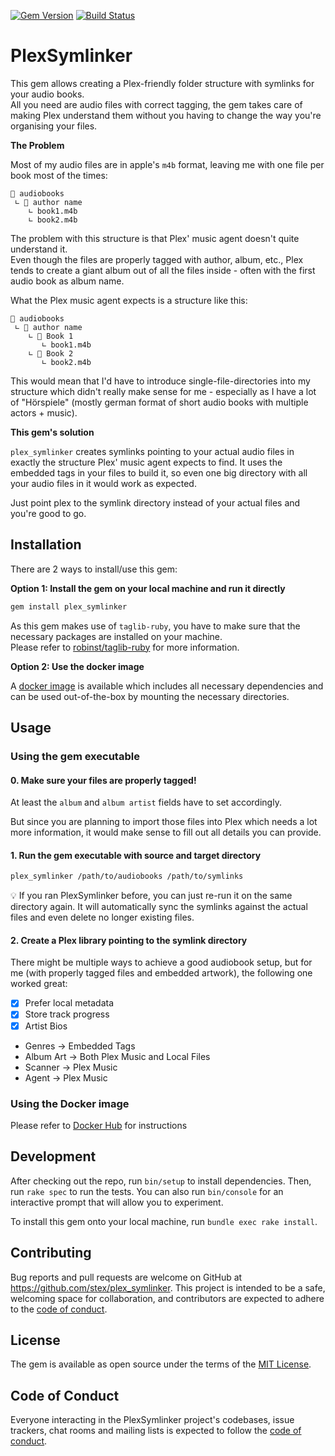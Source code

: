 [![Gem Version](https://badge.fury.io/rb/plex_symlinker.svg)](https://badge.fury.io/rb/plex_symlinker) [![Build Status](https://travis-ci.org/Stex/plex_symlinker.svg?branch=master)](https://travis-ci.org/Stex/plex_symlinker)

# PlexSymlinker

This gem allows creating a Plex-friendly folder structure with symlinks for your audio books.  
All you need are audio files with correct tagging, the gem takes care of making Plex understand them without you having to change the way you're organising your files.

**The Problem**

Most of my audio files are in apple's `m4b` format, leaving me with one file per book most of the times:

    📁 audiobooks
     ∟ 📁 author name
        ∟ book1.m4b
        ∟ book2.m4b

The problem with this structure is that Plex' music agent doesn't quite understand it.  
Even though the files are properly tagged with author, album, etc., Plex tends to create a giant
album out of all the files inside - often with the first audio book as album name.

What the Plex music agent expects is a structure like this:

    📁 audiobooks
     ∟ 📁 author name
        ∟ 📁 Book 1
           ∟ book1.m4b
        ∟ 📁 Book 2
           ∟ book2.m4b

This would mean that I'd have to introduce single-file-directories into my structure which didn't really make
sense for me - especially as I have a lot of "Hörspiele" (mostly german format of short audio books with multiple
actors + music).

**This gem's solution**

`plex_symlinker` creates symlinks pointing to your actual audio files in exactly the structure Plex' music agent
expects to find. It uses the embedded tags in your files to build it, so even one big directory with
all your audio files in it would work as expected.

Just point plex to the symlink directory instead of your actual files and you're good to go.

## Installation

There are 2 ways to install/use this gem:

**Option 1: Install the gem on your local machine and run it directly**

```bash
gem install plex_symlinker
```

As this gem makes use of `taglib-ruby`, you have to make sure that the necessary packages are installed on your machine.  
Please refer to [robinst/taglib-ruby](https://github.com/robinst/taglib-ruby#installation) for more information.

**Option 2: Use the docker image**

A [docker image](https://hub.docker.com/r/sterexx/plex_symlinker) is available which includes
all necessary dependencies and can be used out-of-the-box by mounting the necessary directories.  

## Usage

### Using the gem executable

#### 0. Make sure your files are properly tagged!

At least the `album` and `album artist` fields have to set accordingly.

But since you are planning to import those files into Plex which needs a lot more information,
it would make sense to fill out all details you can provide.

#### 1. Run the gem executable with source and target directory

```bash
plex_symlinker /path/to/audiobooks /path/to/symlinks
```

💡 If you ran PlexSymlinker before, you can just re-run it on the same directory again.
It will automatically sync the symlinks against the actual files and even delete no longer existing files.

#### 2. Create a Plex library pointing to the symlink directory

There might be multiple ways to achieve a good audiobook setup, but for me (with properly tagged files and embedded artwork), the following one worked great:

- [x] Prefer local metadata
- [x] Store track progress
- [x] Artist Bios
- Genres -> Embedded Tags
- Album Art -> Both Plex Music and Local Files
- Scanner -> Plex Music
- Agent -> Plex Music

### Using the Docker image

Please refer to [Docker Hub](https://hub.docker.com/r/sterexx/plex_symlinker) for instructions

## Development

After checking out the repo, run `bin/setup` to install dependencies. Then, run `rake spec` to run the tests. 
You can also run `bin/console` for an interactive prompt that will allow you to experiment.

To install this gem onto your local machine, run `bundle exec rake install`.

## Contributing

Bug reports and pull requests are welcome on GitHub at https://github.com/stex/plex_symlinker. 
This project is intended to be a safe, welcoming space for collaboration, and contributors are expected to adhere to the [code of conduct](https://github.com/stex/plex_symlinker/blob/master/CODE_OF_CONDUCT.md).

## License

The gem is available as open source under the terms of the [MIT License](https://opensource.org/licenses/MIT).

## Code of Conduct

Everyone interacting in the PlexSymlinker project's codebases, issue trackers, 
chat rooms and mailing lists is expected to follow the [code of conduct](https://github.com/stex/plex_symlinker/blob/master/CODE_OF_CONDUCT.md).
